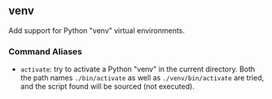 ## venv

Add support for Python "venv" virtual environments.

### Command Aliases

- `activate`: try to activate a Python "venv" in the current directory. Both the
  path names `./bin/activate` as well as `./venv/bin/activate` are tried, and
  the script found will be sourced (not executed).
